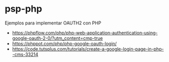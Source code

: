 # psp-php
Ejemplos para implementar OAUTH2 con PHP
- https://phpflow.com/php/php-web-application-authentication-using-google-oauth-2-0/?utm_content=cmp-true
- https://phppot.com/php/php-google-oauth-login/
- https://code.tutsplus.com/tutorials/create-a-google-login-page-in-php--cms-33214
